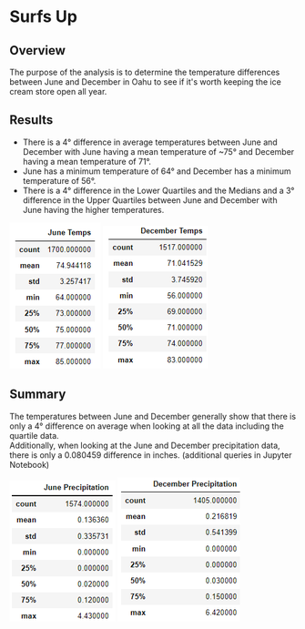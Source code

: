 # Surfs Up
## Overview
The purpose of the analysis is to determine the temperature differences between June and December in Oahu to see if it's worth keeping the ice cream store open all year.
## Results
- There is a 4° difference in average temperatures between June and December with June having a mean temperature of ~75° and December having a mean temperature of 71°.
- June has a minimum temperature of 64° and December has a minimum temperature of 56°.
- There is a 4° difference in the Lower Quartiles and the Medians and a 3° difference in the Upper Quartiles between June and December with June having the higher temperatures.

![This is an image](juntemp.PNG)
![This is an image](dectemp.PNG)
## Summary
The temperatures between June and December generally show that there is only a 4° difference on average when looking at all the data including the quartile data.   
Additionally, when looking at the June and December precipitation data, there is only a 0.080459 difference in inches.  (additional queries in Jupyter Notebook)

![This is an image](junepre.PNG)
![This is an image](decpre.PNG)
